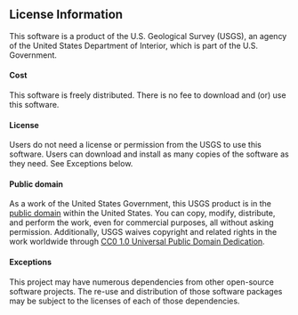 ## License Information

This software is a product of the U.S. Geological Survey (USGS), an agency of the United States Department of Interior, which is part of the U.S. Government.

#### Cost
This software is freely distributed. There is no fee to download and (or) use this software.

#### License
Users do not need a license or permission from the USGS to use this software. Users can download and install as many copies of the software as they need. See Exceptions below.

#### Public domain
As a work of the United States Government, this USGS product is in the [public domain](https://www.usa.gov/government-works) within the United States. You can copy, modify, distribute, and perform the work, even for commercial purposes, all without asking permission. Additionally, USGS waives copyright and related rights in the work worldwide through [CC0 1.0 Universal Public Domain Dedication](https://creativecommons.org/publicdomain/zero/1.0/).

#### Exceptions
This project may have numerous dependencies from other open-source software projects. The re-use and distribution of those software packages may be subject to the licenses of each of those dependencies.
